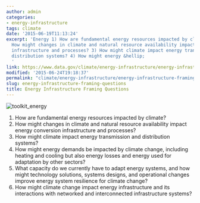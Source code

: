 ```yaml
---
author: admin
categories:
- energy-infrastructure
tags: climate
date: '2015-06-19T11:13:24'
excerpt: 'Energy 1) How are fundamental energy resources impacted by climate? 2)
  How might changes in climate and natural resource availability impact energy conversion
  infrastructure and processes? 3) How might climate impact energy transmission and
  distribution systems? 4) How might energy &hellip;
  '
link: https://www.data.gov/climate/energy-infrastructure/energy-infrastructure-framing-questions/
modified: '2015-06-24T19:18:37'
permalink: "climate/energy-infrastructure/energy-infrastructure-framing-questions/"
slug: energy-infrastructure-framing-questions
title: Energy Infrastructure Framing Questions
---
```


![toolkit_energy](https://s3-us-gov-west-1.amazonaws.com/cg-0817d6e3-93c4-4de8-8b32-da6919464e61/toolkit_energy-1024x1024.png)

1) How are fundamental energy resources impacted by climate?
2) How might changes in climate and natural resource availability impact energy conversion infrastructure and processes?
3) How might climate impact energy transmission and distribution systems?
4) How might energy demands be impacted by climate change, including heating and cooling but also energy losses and energy used for adaptation by other sectors?
5) What capacity do we currently have to adapt energy systems, and how might technology solutions, systems designs, and operational changes improve energy system resilience for climate change?
6) How might climate change impact energy infrastructure and its interactions with networked and interconnected infrastructure systems?
